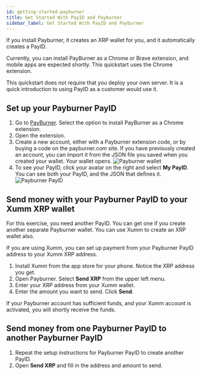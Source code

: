 ```yaml
---
id: getting-started-payburner
title: Get Started With PayID and Payburner
sidebar_label: Get Started With PayID and Payburner
---
```



If you install Payburner, it creates an XRP wallet for you, and it automatically creates a PayID.

Currently, you can install PayBurner as a Chrome or Brave extension, and mobile apps are expected shortly. This quickstart uses the Chrome extension.

This quickstart does not require that you deploy your own server. It is a quick introduction to using PayID as a customer would use it. 

## Set up your Payburner PayID

1. Go to [PayBurner](https://payburner.com). Select the option to install PayBurner as a Chrome extension.
2. Open the extension.
3. Create a new account, either with a Payburner extension code, or by buying a code on the payburner.com site. If you have previously created an account, you can import it from the JSON file you saved when you created your wallet. Your wallet opens.
   ![Payburner wallet](/img/docs/payburner-wallet.png)  
4. To see your PayID, click your avatar on the right and select **My PayID**. You can see both your PayID, and the JSON that defines it.
   ![Payburner PayID](/img/docs/payburner-payid.png)

## Send money with your Payburner PayID to your Xumm XRP wallet

For this exercise, you need another PayID. You can get one if you create another separate Payburner wallet. You can use Xumm to create an XRP wallet also.

If you are using Xumm, you can set up payment from your Payburner PayID address to your Xumm XRP address.

1. Install Xumm from the app store for your phone. Notice the XRP address you get.
2. Open Payburner. Select **Send XRP** from the upper left menu.
3. Enter your XRP address from your Xumm wallet.
4. Enter the amount you want to send. Click **Send**.

If your Payburner account has sufficient funds, and your Xumm account is activated, you will shortly receive the funds.

## Send money from one Payburner PayID to another Payburner PayID

1. Repeat the setup instructions for Payburner PayID to create another PayID.
2. Open **Send XRP** and fill in the address and amount to send.
